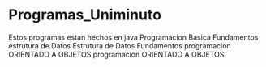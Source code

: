 # Programas_Uniminuto
Estos programas estan hechos en java 
Programacion Basica
Fundamentos estrutura de Datos
Estrutura de Datos
Fundamentos programacion ORIENTADO A OBJETOS 
programacion ORIENTADO A OBJETOS 
